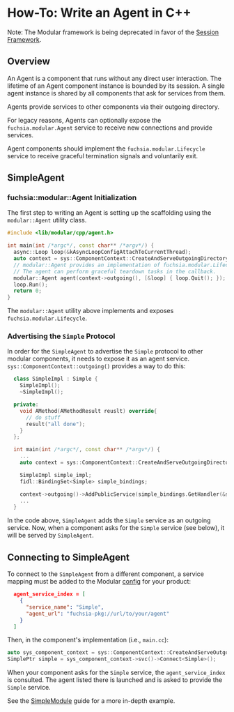 # How-To: Write an Agent in C++

Note: The Modular framework is being deprecated in favor of
the [Session Framework](/docs/concepts/session/introduction.md).

## Overview

An Agent is a component that runs without any direct user interaction. The lifetime of an Agent
component instance is bounded by its session.  A single agent instance is shared by all components
that ask for services from them.

Agents provide services to other components via their outgoing directory.

For legacy reasons, Agents can optionally expose the `fuchsia.modular.Agent`
service to receive new connections and provide services.

Agent components should implement the `fuchsia.modular.Lifecycle` service to
receive graceful termination signals and voluntarily exit.

## SimpleAgent

### fuchsia::modular::Agent Initialization

The first step to writing an Agent is setting up the scaffolding using the `modular::Agent` utility
class.

```c++
#include <lib/modular/cpp/agent.h>

int main(int /*argc*/, const char** /*argv*/) {
  async::Loop loop(&kAsyncLoopConfigAttachToCurrentThread);
  auto context = sys::ComponentContext::CreateAndServeOutgoingDirectory();
  // modular::Agent provides an implementation of fuchsia.modular.Lifecycle.
  // The agent can perform graceful teardown tasks in the callback.
  modular::Agent agent(context->outgoing(), [&loop] { loop.Quit(); });
  loop.Run();
  return 0;
}
```

The `modular::Agent` utility above implements and exposes `fuchsia.modular.Lifecycle`.

### Advertising the `Simple` Protocol

In order for the `SimpleAgent` to advertise the `Simple` protocol to other modular components,
it needs to expose it as an agent service. `sys::ComponentContext::outgoing()` provides a way to do
this:

```c++
  class SimpleImpl : Simple {
    SimpleImpl();
    ~SimpleImpl();

  private:
    void AMethod(AMethodResult reuslt) override{
      // do stuff
      result("all done");
    }
  };

  int main(int /*argc*/, const char** /*argv*/) {
    ...
    auto context = sys::ComponentContext::CreateAndServeOutgoingDirectory();

    SimpleImpl simple_impl;
    fidl::BindingSet<Simple> simple_bindings;

    context->outgoing()->AddPublicService(simple_bindings.GetHandler(&simple_impl));
    ...
  }
```

In the code above, `SimpleAgent` adds the `Simple` service as an outgoing service. Now, when a
component asks for the `Simple` service (see below), it will be served by `SimpleAgent`.

## Connecting to SimpleAgent

To connect to the `SimpleAgent` from a different component, a service mapping must be added to the
Modular [config](config.md) for your product:

```json
  agent_service_index = [
    {
      "service_name": "Simple",
      "agent_url": "fuchsia-pkg://url/to/your/agent"
    }
  ]
```

Then, in the component's implementation (i.e., `main.cc`):

```c++
auto sys_component_context = sys::ComponentContext::CreateAndServeOutgoingDirectory();
SimplePtr simple = sys_component_context->svc()->Connect<Simple>();
```

When your component asks for the `Simple` service, the `agent_service_index` is consulted.
The agent listed there is launched and is asked to provide the `Simple` service.

See the [SimpleModule](how_to_write_a_module_cc.md) guide for a more in-depth example.
